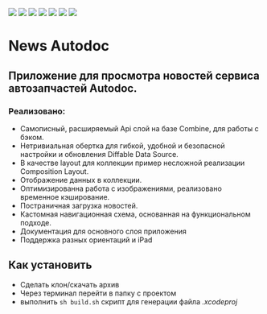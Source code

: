 ![][ios] ![][swift] ![][uikit] ![][CompositionLayout] ![][DiffableDataSource] ![][MVVM] ![][Combine]

# News Autodoc
## Приложение для просмотра новостей сервиса автозапчастей Autodoc.
### Реализовано:
- Самописный, расширяемый Api слой на базе Combine, для работы с бэком.
- Нетривиальная обертка для гибкой, удобной и безопасной настройки и обновления Diffable Data Source.
- В качестве layout для коллекции пример несложной реализации Composition Layout.
- Отображение данных в коллекции.
- Оптимизированна работа с изображениями, реализовано временное кэширование.
- Постраничная загрузка новостей.
- Кастомная навигационная схема, основанная на функциональном подходе.
- Документация для основного слоя приложения
- Поддержка разных ориентаций и iPad

## Как установить
- Сделать клон/скачать архив
- Через терминал перейти в папку с проектом
- выполнить `sh build.sh` скрипт для генерации файла *.xcodeproj*

[ios]: https://img.shields.io/badge/iOS-14.0-ff69b4
[swift]: https://img.shields.io/badge/-Swift-lightblue
[uikit]: https://img.shields.io/badge/-UIKit-lightblue
[CompositionLayout]: https://img.shields.io/badge/-CompositionLayout-lightblue
[DiffableDataSource]: https://img.shields.io/badge/-DiffableDataSource-lightblue
[MVVM]: https://img.shields.io/badge/-MVVM-lightblue
[Combine]: https://img.shields.io/badge/-Combine-ff69b4
